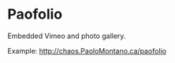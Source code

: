 Paofolio
========

Embedded Vimeo and photo gallery.

Example: http://chaos.PaoloMontano.ca/paofolio
